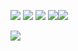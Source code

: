![](https://github-profile-summary-cards.vercel.app/api/cards/profile-details?username=firocore&theme=tokyonight)
 ![](https://github-profile-summary-cards.vercel.app/api/cards/most-commit-language?username=firocore&theme=tokyonight) ![](https://github-profile-summary-cards.vercel.app/api/cards/repos-per-language?username=firocore&theme=tokyonight)
![](https://github-profile-summary-cards.vercel.app/api/cards/stats?username=firocore&theme=tokyonight)![](https://github-profile-summary-cards.vercel.app/api/cards/productive-time?username=firocore&theme=tokyonight)


![](https://komarev.com/ghpvc/?username=firocore)
<!--
**firocore/firocore** is a ✨ _special_ ✨ repository because its `README.md` (this file) appears on your GitHub profile.

Here are some ideas to get you started:

- 🔭 I’m currently working on ...
- 🌱 I’m currently learning ...
- 👯 I’m looking to collaborate on ...
- 🤔 I’m looking for help with ...
- 💬 Ask me about ...
- 📫 How to reach me: ...
- 😄 Pronouns: ...
- ⚡ Fun fact: ...
-->
